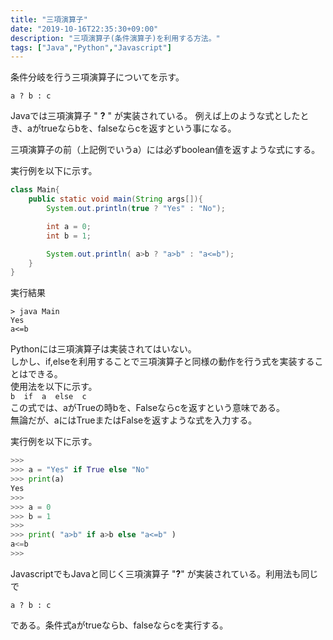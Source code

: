 ```yaml
---
title: "三項演算子"
date: "2019-10-16T22:35:30+09:00"
description: "三項演算子(条件演算子)を利用する方法。"
tags: ["Java","Python","Javascript"]
---
```


条件分岐を行う三項演算子についてを示す。  


<div class="note_content_by_programming_language" id="note_content_Java">

`a ? b : c`    

Javaでは三項演算子 " **?** " が実装されている。 例えば上のような式としたとき、aがtrueならbを、falseならcを返すという事になる。  

三項演算子の前（上記例でいうa）には必ずboolean値を返すような式にする。  

実行例を以下に示す。  

```java
class Main{
    public static void main(String args[]){
        System.out.println(true ? "Yes" : "No");

        int a = 0;
        int b = 1;

        System.out.println( a>b ? "a>b" : "a<=b");
    }
}
```

実行結果

```
> java Main
Yes
a<=b
```

</div>
<div class="note_content_by_programming_language" id="note_content_Python">

Pythonには三項演算子は実装されてはいない。  
しかし、if,elseを利用することで三項演算子と同様の動作を行う式を実装することはできる。  
使用法を以下に示す。  
`b  if  a  else  c`  
この式では、aがTrueの時bを、Falseならcを返すという意味である。  
無論だが、aにはTrueまたはFalseを返すような式を入力する。  

実行例を以下に示す。

```python
>>>
>>> a = "Yes" if True else "No"
>>> print(a)
Yes
>>>
>>> a = 0
>>> b = 1
>>> 
>>> print( "a>b" if a>b else "a<=b" ) 
a<=b
>>>
```


</div>
<div class="note_content_by_programming_language" id="note_content_Javascript">

JavascriptでもJavaと同じく三項演算子 "**?**" が実装されている。利用法も同じで

`a ? b : c`    

である。条件式aがtrueならb、falseならcを実行する。

</div>

